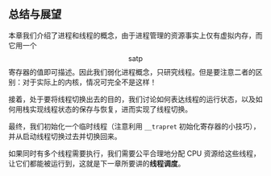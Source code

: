 ## 总结与展望

本章我们介绍了进程和线程的概念，由于进程管理的资源事实上仅有虚拟内存，而它用一个 $$\text{satp}$$ 寄存器的值即可描述。因此我们弱化进程概念，只研究线程。但是要注意二者的区别：对于实际上的内核，情况可完全不是这样！

接着，处于要将线程切换出去的目的，我们讨论如何表达线程的运行状态，以及如何用栈实现线程状态的保存与恢复，进而实现了线程切换。

最终，我们初始化一个临时线程（注意利用 ``__trapret`` 初始化寄存器的小技巧），并从启动线程切换过去并切换回来。

如果同时有多个线程需要执行，我们需要公平合理地分配 CPU 资源给这些线程，让它们都能被运行到，这就是下一章所要讲的**线程调度**。